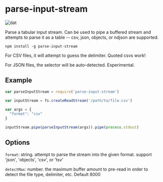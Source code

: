 # parse-input-stream

![dat](http://img.shields.io/badge/Development%20sponsored%20by-dat-green.svg?style=flat)

Parse a tabular input stream. Can be used to pipe a buffered stream and attempts to parse it as a table -- csv, json, objects, or ndjson are supported.

```
npm install -g parse-input-stream
```

For CSV files, it will attempt to guess the delimiter. Quoted csvs work!

For JSON files, the selector will be auto-detected. Experimental.

## Example

```js
var parseInputStream = require('parse-input-stream')

var inputStream = fs.createReadStream('/path/to/file.csv')

var args = {
  "format": "csv"
}

inputStream.pipe(parseInputStream(args)).pipe(process.stdout)
```

## Options

`format`: string. attempt to parse the stream into the given format. support 'json', 'objects', 'csv', or 'tsv'

`detectMax`: number. the maximum buffer amount to pre-read in order to detect the file type, delimiter, etc. Default 8000